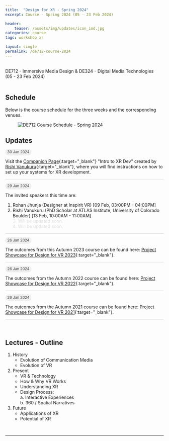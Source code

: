 ```yaml
---
title:  "Design for XR - Spring 2024"
excerpt: Course - Spring 2024 (05 - 23 Feb 2024)

header:
    teaser: /assets/img/updates/icon_imd.jpg
categories: course
tags: workshop xr

layout: single
permalink: /de712-course-2024
---
```

<br>
DE712 - Immersive Media Design & DE324 - Digital Media Technologies
<br>
(05 - 23 Feb 2024)
<br><br>

## Schedule
Below is the course schedule for the three weeks and the corresponding venues.

<figure class="align-center" style="width:100%;">
  <img src="{{ site.url }}{{ site.baseurl }}\assets\img\course\de712-schedule-spring2024.png" alt="DE712 Course Schedule - Spring 2024">
</figure>

## Updates

<span style="padding: 0px 0px 4px 0px; background-color: #eeeeee; color: #444444; border-radius: 10px;"> <small>&nbsp;&nbsp;30 Jan 2024&nbsp;&nbsp;</small> </span><br style="line-height: 10px" />

Visit the [Companion Page](https://rishivanukuru.notion.site/Intro-to-XR-Dev-Spring-2024-84a40bd1bc0d4197af02fa8c83d18e4f){:target="_blank"} "Intro to XR Dev" created by [Rishi Vanukuru](https://rishivanukuru.com/){:target="_blank"}, where you will find instructions on how to set up your systems for XR development.

<hr style="height:1px;border-width:0;background-color:lightgrey;">

<span style="padding: 0px 0px 4px 0px; background-color: #eeeeee; color: #444444; border-radius: 10px;"> <small>&nbsp;&nbsp;29 Jan 2024&nbsp;&nbsp;</small> </span>

The invited speakers this time are:
1. Rohan Jhunja (Designer at Inspirit VR) [09 Feb, 03:00PM - 04:00PM]
2. Rishi Vanukuru (PhD Scholar at ATLAS Institute, University of Colorado Boulder) [13 Feb, 10:00AM - 11:00AM]
<br><span style="color: #dddddd;">3. Will be updated soon.</span>
<br><span style="color: #dddddd;">4. Will be updated soon.</span>

<hr style="height:1px;border-width:0;background-color:lightgrey;">

<span style="padding: 0px 0px 4px 0px; background-color: #eeeeee; color: #444444; border-radius: 10px;"> <small>&nbsp;&nbsp;26 Jan 2024&nbsp;&nbsp;</small> </span>

The outcomes from this Autumn 2023 course can be found here: [Project Showcase for Design for VR 2023](https://imxd.in/de677-showcase-2023){:target="_blank"}.

<hr style="height:1px;border-width:0;background-color:lightgrey">

<span style="padding: 0px 0px 4px 0px; background-color: #eeeeee; color: #444444; border-radius: 10px;"> <small>&nbsp;&nbsp;26 Jan 2024&nbsp;&nbsp;</small> </span>

The outcomes from the Autumn 2022 course can be found here: [Project Showcase for Design for VR 2022](https://imxd.in/de677-showcase-2022){:target="_blank"}.

<hr style="height:1px;border-width:0;background-color:lightgrey;">

<span style="padding: 0px 0px 4px 0px; background-color: #eeeeee; color: #444444; border-radius: 10px;"> <small>&nbsp;&nbsp;26 Jan 2024&nbsp;&nbsp;</small> </span>

The outcomes from the Autumn 2021 course can be found here: [Project Showcase for Design for VR 2021](https://imxd.in/de677-showcase-2021){:target="_blank"}.

<hr style="height:1px;border-width:0;background-color:lightgrey">
<br>

## Lectures - Outline
1.  History
    * Evolution of Communication Media
    * Evolution of VR
2.  Present
    * VR & Technology
    * How & Why VR Works
    * Understanding XR
    * Design Process: <br>
      a. Interactive Experiences <br>
      b. 360 / Spatial Narratives
3.  Future
    * Applications of XR
    * Potential of XR

<br>
<hr>
